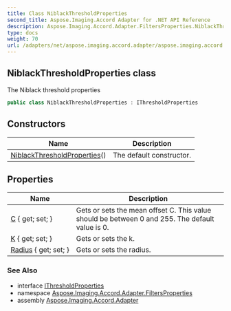 ```yaml
---
title: Class NiblackThresholdProperties
second_title: Aspose.Imaging.Accord Adapter for .NET API Reference
description: Aspose.Imaging.Accord.Adapter.FiltersProperties.NiblackThresholdProperties class. The Niblack threshold properties
type: docs
weight: 70
url: /adapters/net/aspose.imaging.accord.adapter/aspose.imaging.accord.adapter.filtersproperties/niblackthresholdproperties/
---
```

## NiblackThresholdProperties class

The Niblack threshold properties

```csharp
public class NiblackThresholdProperties : IThresholdProperties
```

## Constructors

| Name | Description |
| --- | --- |
| [NiblackThresholdProperties](niblackthresholdproperties/)() | The default constructor. |

## Properties

| Name | Description |
| --- | --- |
| [C](../../aspose.imaging.accord.adapter.filtersproperties/niblackthresholdproperties/c/) { get; set; } | Gets or sets the mean offset C. This value should be between 0 and 255. The default value is 0. |
| [K](../../aspose.imaging.accord.adapter.filtersproperties/niblackthresholdproperties/k/) { get; set; } | Gets or sets the k. |
| [Radius](../../aspose.imaging.accord.adapter.filtersproperties/niblackthresholdproperties/radius/) { get; set; } | Gets or sets the radius. |

### See Also

* interface [IThresholdProperties](../ithresholdproperties/)
* namespace [Aspose.Imaging.Accord.Adapter.FiltersProperties](../../aspose.imaging.accord.adapter.filtersproperties/)
* assembly [Aspose.Imaging.Accord.Adapter](../../)


